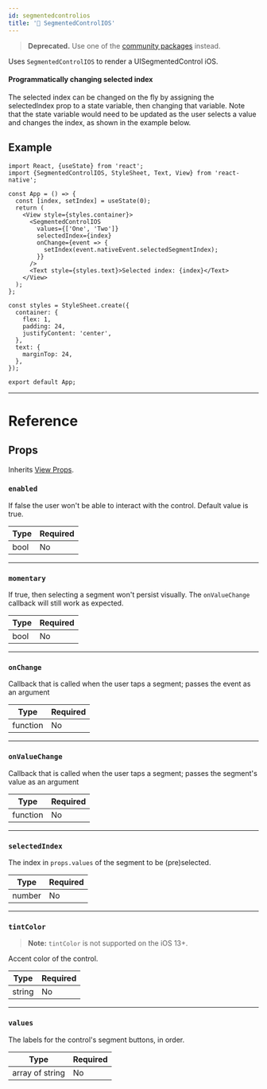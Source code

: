 ```yaml
---
id: segmentedcontrolios
title: '🚧 SegmentedControlIOS'
---
```


> **Deprecated.** Use one of the [community packages](https://reactnative.directory/?search=segmentedcontrol) instead.

Uses `SegmentedControlIOS` to render a UISegmentedControl iOS.

#### Programmatically changing selected index

The selected index can be changed on the fly by assigning the selectedIndex prop to a state variable, then changing that variable. Note that the state variable would need to be updated as the user selects a value and changes the index, as shown in the example below.

## Example

```SnackPlayer name=SegmentedControlIOS%20Example&supportedPlatforms=ios
import React, {useState} from 'react';
import {SegmentedControlIOS, StyleSheet, Text, View} from 'react-native';

const App = () => {
  const [index, setIndex] = useState(0);
  return (
    <View style={styles.container}>
      <SegmentedControlIOS
        values={['One', 'Two']}
        selectedIndex={index}
        onChange={event => {
          setIndex(event.nativeEvent.selectedSegmentIndex);
        }}
      />
      <Text style={styles.text}>Selected index: {index}</Text>
    </View>
  );
};

const styles = StyleSheet.create({
  container: {
    flex: 1,
    padding: 24,
    justifyContent: 'center',
  },
  text: {
    marginTop: 24,
  },
});

export default App;
```

---

# Reference

## Props

Inherits [View Props](view.md#props).

### `enabled`

If false the user won't be able to interact with the control. Default value is true.

| Type | Required |
| ---- | -------- |
| bool | No       |

---

### `momentary`

If true, then selecting a segment won't persist visually. The `onValueChange` callback will still work as expected.

| Type | Required |
| ---- | -------- |
| bool | No       |

---

### `onChange`

Callback that is called when the user taps a segment; passes the event as an argument

| Type     | Required |
| -------- | -------- |
| function | No       |

---

### `onValueChange`

Callback that is called when the user taps a segment; passes the segment's value as an argument

| Type     | Required |
| -------- | -------- |
| function | No       |

---

### `selectedIndex`

The index in `props.values` of the segment to be (pre)selected.

| Type   | Required |
| ------ | -------- |
| number | No       |

---

### `tintColor`

> **Note:** `tintColor` is not supported on the iOS 13+.

Accent color of the control.

| Type   | Required |
| ------ | -------- |
| string | No       |

---

### `values`

The labels for the control's segment buttons, in order.

| Type            | Required |
| --------------- | -------- |
| array of string | No       |
